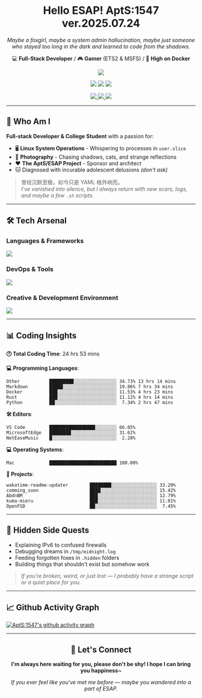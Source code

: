 <div align="center">
  <h1>Hello ESAP! AptS:1547 ver.2025.07.24</h1>
  <p><em>Maybe a foxgirl, maybe a system admin hallucination, maybe just someone who stayed too long in the dark and learned to code from the shadows.</em></p>
  
  <p>
    💻 <strong>Full-Stack Developer</strong> / 🎮 <strong>Gamer</strong> (ETS2 & MSFS) / 🐋 <strong>High on Docker</strong>
  </p>
</div>

<div align="center">
  <p>
    <a href="https://github.com/AptS-1547">
      <img src="https://github-readme-stats.vercel.app/api?username=AptS-1547&show_icons=true&theme=transparent" />
    </a>
  </p>

  <p>
    <img src="https://komarev.com/ghpvc/?username=AptS-1547&color=blue&style=flat-square" />
    <img src="https://img.shields.io/github/followers/AptS-1547?style=flat-square" />
    <img src="https://img.shields.io/github/stars/AptS-1547?style=flat-square" />
  </p>

  <p>
    <a href="https://www.esaps.net/">
      <img src="https://img.shields.io/badge/website-4493f8?style=for-the-badge&logo=About.me&logoColor=white" />
    </a>
    <a href="https://www.esaps.net/feed/">
      <img src="https://img.shields.io/badge/RSS-4493f8?style=for-the-badge&logo=rss&logoColor=white" />
    </a>
    <a href="mailto:apts-1547@esaps.net">
      <img src="https://img.shields.io/badge/Email-4493f8?style=for-the-badge&logo=gmail&logoColor=white" />
    </a>
  </p>
</div>

---

## 🦊 Who Am I

**Full-stack Developer & College Student** with a passion for:
- 🖥️ **Linux System Operations** - Whispering to processes in `user.slice`
- 📸 **Photography** - Chasing shadows, cats, and strange reflections  
- ❤️ **The AptS/ESAP Project** - Sponsor and architect
- 🐱 Diagnosed with incurable adolescent delusions *(don't ask)*

> 曾经沉默至极，如今只是 YAML 格外响亮。  
> *I've vanished into silence, but I always return with new scars, logs, and maybe a few `.sh` scripts.*

---

## 🛠️ Tech Arsenal

### **Languages & Frameworks**
<a href="https://skillicons.dev">
  <img src="https://skillicons.dev/icons?i=py,javascript,typescript,vue,nodejs,php,r,html,css,java,kotlin,go,c,cs,cpp,rust,bash,tailwind" />
</a>

### **DevOps & Tools**
<a href="https://skillicons.dev">
  <img src="https://skillicons.dev/icons?i=docker,git,github,githubactions,jenkins,nginx,cloudflare,workers,grafana,prometheus,sqlite,postgres,mysql,mongodb,redis" />
</a>

### **Creative & Development Environment**
<a href="https://skillicons.dev">
  <img src="https://skillicons.dev/icons?i=vscode,visualstudio,idea,androidstudio,arduino,blender,ps,pr,ae,au" />
</a>

---

## 📊 Coding Insights

<!--START_SECTION:waka-->
**🕐 Total Coding Time**: 24 hrs 53 mins

**💻 Programming Languages**:
```text
Other           █████████░░░░░░░░░░░░░░░░ 34.73% 13 hrs 14 mins
Markdown        █████░░░░░░░░░░░░░░░░░░░░ 19.86% 7 hrs 34 mins
Docker          ███░░░░░░░░░░░░░░░░░░░░░░ 11.53% 4 hrs 23 mins
Rust            ███░░░░░░░░░░░░░░░░░░░░░░ 11.12% 4 hrs 14 mins
Python          ██░░░░░░░░░░░░░░░░░░░░░░░  7.34% 2 hrs 47 mins
```

**🛠️ Editors**:
```text
VS Code         █████████████████░░░░░░░░ 66.05%
MicrosoftEdge   ████████░░░░░░░░░░░░░░░░░ 31.62%
NetEaseMusic    █░░░░░░░░░░░░░░░░░░░░░░░░  2.28%
```

**💻 Operating Systems**:
```text
Mac             █████████████████████████ 100.00%
```

**📂 Projects**:
```text
wakatime-readme-updater        ████████░░░░░░░░░░░░░░░░░ 33.20%
comming_soon                   ████░░░░░░░░░░░░░░░░░░░░░ 15.42%
AbdnBM                         ███░░░░░░░░░░░░░░░░░░░░░░ 12.79%
kuma-mieru                     ███░░░░░░░░░░░░░░░░░░░░░░ 11.01%
OpenFSD                        ██░░░░░░░░░░░░░░░░░░░░░░░  7.45%
```

<!--END_SECTION:waka-->

---

## 🌙 Hidden Side Quests

- Explaining IPv6 to confused firewalls
- Debugging dreams in `/tmp/midnight.log`  
- Feeding forgotten foxes in `.hidden` folders
- Building things that shouldn't exist but somehow work

> *If you're broken, weird, or just lost — I probably have a strange script or a quiet place for you.*

---

## 📈 Github Activity Graph

[![AptS:1547's github activity graph](https://github-readme-activity-graph.vercel.app/graph?username=AptS-1547&theme=react-dark)](https://github.com/AptS-1547)

---

<div align="center">
  <h2>🤝 Let's Connect</h2>
  <p><strong>I'm always here waiting for you, please don't be shy! I hope I can bring you happiness~</strong></p>
  
  <em>If you ever feel like you've met me before — maybe you wandered into a part of ESAP.</em>
</div>
